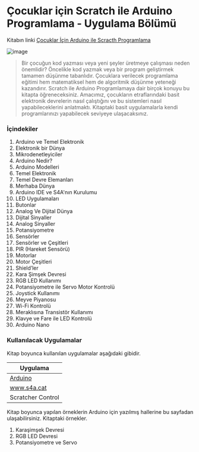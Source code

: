 # Çocuklar için Scratch ile Arduino Programlama - Uygulama Bölümü

Kitabın linki [Çocuklar İçin Arduino ile Scracth Programlama](https://www.dikeyeksen.com/products/cocuklar-icin-scratch-ile-arduino-programlama)

![image](https://user-images.githubusercontent.com/19881231/36341572-6dfffc50-1401-11e8-9076-2a7b4ffe8683.png)

>Bir çocuğun kod yazması veya yeni şeyler üretmeye çalışması neden önemlidir? Öncelikle kod yazmak veya bir program geliştirmek tamamen düşünme tabanlıdır. Çocuklara verilecek programlama eğitimi hem matematiksel hem de algoritmik düşünme yeteneği kazandırır. Scratch ile Arduino Programlamaya dair birçok konuyu bu kitapta öğreneceksiniz. Amacımız, çocukların etraflarındaki basit elektronik devrelerin nasıl çalıştığını ve bu sistemleri nasıl yapabileceklerini anlatmaktı. Kitaptaki basit uygulamalarla kendi programlarınızı yapabilecek seviyeye ulaşacaksınız. 
>

### İçindekiler

1. Arduino ve Temel Elektronik
2. Elektronik bir Dünya
3. Mikrodenetleyiciler
4. Arduino Nedir?
5. Arduino Modelleri
6. Temel Elektronik
7. Temel Devre Elemanları
8. Merhaba Dünya
9. Arduino IDE ve S4A'nın Kurulumu
10. LED Uygulamaları
11. Butonlar
12. Analog Ve Dijital Dünya
13. Dijital Sinyaller
14. Analog Sinyaller
15. Potansiyometre
16. Sensörler
17. Sensörler ve Çeşitleri
18. PIR (Hareket Sensörü)
19. Motorlar
20. Motor Çeşitleri
21. Shield’ler
22. Kara Şimşek Devresi
23. RGB LED Kullanımı
24. Potansiyometre ile Servo Motor Kontrolü
25. Joystick Kullanımı
26. Meyve Piyanosu
27. Wi-Fi Kontrolü
28. Meraklısına Transistör Kullanımı
29. Klavye ve Fare ile LED Kontrolü
30. Arduino Nano



### Kullanılacak Uygulamalar

Kitap boyunca kullanılan uygulamalar aşağıdaki gibidir.

| Uygulama | 
| ------ | 
| [Arduino](arduino.cc) |
| www.s4a.cat |
| Scratcher Control |

Kitap boyunca yapılan örneklerin Arduino için yazılmış hallerine bu sayfadan ulaşabilirsiniz. Kitaptaki örnekler.

1. Karaşimşek Devresi
2. RGB LED Devresi
3. Potansiyometre ve Servo









  
